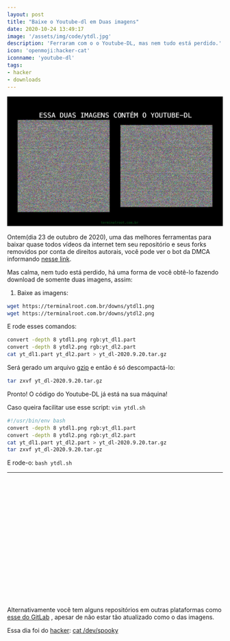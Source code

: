 ```yaml
---
layout: post
title: "Baixe o Youtube-dl em Duas imagens"
date: 2020-10-24 13:49:17
image: '/assets/img/code/ytdl.jpg'
description: 'Ferraram com o o Youtube-DL, mas nem tudo está perdido.'
icon: 'openmoji:hacker-cat'
iconname: 'youtube-dl'
tags:
- hacker
- downloads
---
```


![Baixe o Youtube-dl em Duas imagens](/assets/img/code/ytdl.jpg)


Ontem(dia 23 de outubro de 2020), uma das melhores ferramentas para baixar quase todos vídeos da internet tem seu repositório e seus forks removidos por conta de direitos autorais, você pode ver o bot da DMCA informando [nesse link](https://github.com/github/dmca/blob/master/2020/10/2020-10-23-RIAA.md).

Mas calma, nem tudo está perdido, há uma forma de você obtê-lo fazendo download de somente duas imagens, assim:

1. Baixe as imagens:
```sh
wget https://terminalroot.com.br/downs/ytdl1.png
wget https://terminalroot.com.br/downs/ytdl2.png
```

E rode esses comandos:
```sh
convert -depth 8 ytdl1.png rgb:yt_dl1.part
convert -depth 8 ytdl2.png rgb:yt_dl2.part
cat yt_dl1.part yt_dl2.part > yt_dl-2020.9.20.tar.gz
```

Será gerado um arquivo [gzip]() e então é só descompactá-lo:
```sh
tar zxvf yt_dl-2020.9.20.tar.gz
```

Pronto! O código do Youtube-DL já está na sua máquina!

Caso queira facilitar use esse script: `vim ytdl.sh`
```sh
#!/usr/bin/env bash
convert -depth 8 ytdl1.png rgb:yt_dl1.part
convert -depth 8 ytdl2.png rgb:yt_dl2.part
cat yt_dl1.part yt_dl2.part > yt_dl-2020.9.20.tar.gz
tar zxvf yt_dl-2020.9.20.tar.gz
```
E rode-o: `bash ytdl.sh`

---

<!-- QUADRADO -->
<script async src="//pagead2.googlesyndication.com/pagead/js/adsbygoogle.js"></script>
<ins class="adsbygoogle"
style="display:inline-block;width:336px;height:280px"
data-ad-client="ca-pub-2838251107855362"
data-ad-slot="5351066970"></ins>
<script>
(adsbygoogle = window.adsbygoogle || []).push({});
</script>

Alternativamente você tem alguns repositórios em outras plataformas como [esse do GitLab]() , apesar de não estar tão atualizado como o das imagens.

Essa dia foi do [hacker](): [cat /dev/spooky](https://twitter.com/GalacticFurball/status/1319765986791157761)
